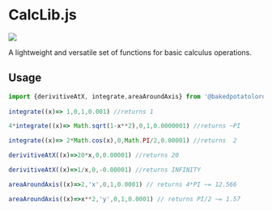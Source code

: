 # CalcLib.js
<img src='https://github.com/bakedpotatolord/calclib/actions/workflows/Main.yml/badge.svg'><br>

A lightweight and versatile set of functions for basic calculus operations.


## Usage

```ts
import {derivitiveAtX, integrate,areaAroundAxis} from '@bakedpotatolord/calclib'
    
integrate((x)=> 1,0,1,0.001) //returns 1

4*integrate((x)=> Math.sqrt(1-x**2),0,1,0.0000001) //returns ~PI

integrate((x)=> 2*Math.cos(x),0,Math.PI/2,0.00001) //returns  2

derivitiveAtX((x)=>20*x,0,0.00001) //returns 20

derivitiveAtX((x)=>1/x,0,-0.00001) //returns INFINITY

areaAroundAxis((x)=>2,'x',0,1,0.0001) // returns 4*PI ~= 12.566

areaAroundAxis((x)=>x**2,'y',0,1,0.0001) // returns PI/2 ~= 1.57

```